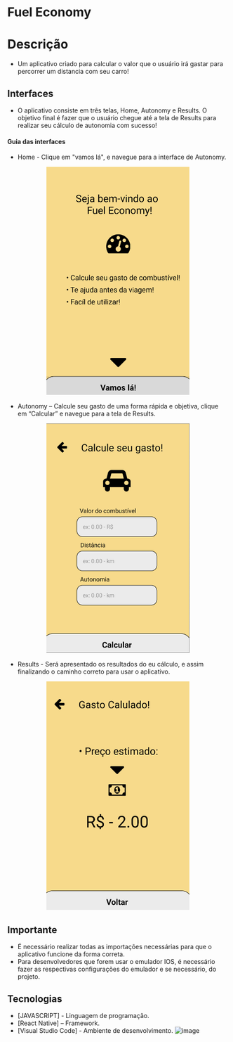 # Fuel Economy

# Descrição
- Um aplicativo criado para calcular o valor que o usuário irá gastar para percorrer um distancia com seu carro!

## Interfaces 

- O aplicativo consiste em três telas, Home, Autonomy e Results. O objetivo final é fazer que o usuário chegue até a tela de Results para realizar seu cálculo de autonomia com sucesso!

#### Guia das interfaces

- Home - Clique em "vamos lá", e navegue para a interface de Autonomy.

<div align="center">
<img width="326" alt="Tela_Home" src="https://github.com/Lucas-Cussulini/Projeto_Autonomia/blob/main/Prints_Readme/Tela_Home.png">
</div>

- Autonomy – Calcule seu gasto de uma forma rápida e objetiva, clique em “Calcular” e navegue para a tela de Results.

<div align="center">
<img width="326" alt="Tela_Autonomy " src="https://github.com/Lucas-Cussulini/Projeto_Autonomia/blob/main/Prints_Readme/Tela_Autonomy.png">
</div>

- Results - Será apresentado os resultados do eu cálculo, e assim finalizando o caminho correto para usar o aplicativo.

<div align="center">
<img width="326" alt="Tela_Results" src="https://github.com/Lucas-Cussulini/Projeto_Autonomia/blob/main/Prints_Readme/Tela_Results.png">
</div>


## Importante
- É necessário realizar todas as importações necessárias para que o aplicativo funcione da forma correta.
- Para desenvolvedores que forem usar o emulador IOS, é necessário fazer as respectivas configurações do emulador e se necessário, do projeto.

## Tecnologias
- [JAVASCRIPT] - Linguagem de programação.
- [React Native] – Framework.
- [Visual Studio Code] - Ambiente de desenvolvimento.
![image](https://user-images.githubusercontent.com/82481017/162474146-5333d773-6e41-423a-a3ba-4506884935fb.png)
